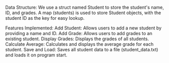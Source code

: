 Data Structure:
We use a struct named Student to store the student's name, ID, and grades.
A map (students) is used to store Student objects, with the student ID as the key for easy lookup.

Features Implemented:
Add Student: Allows users to add a new student by providing a name and ID.
Add Grade: Allows users to add grades to an existing student.
Display Grades: Displays the grades of all students.
Calculate Average: Calculates and displays the average grade for each student.
Save and Load: Saves all student data to a file (student_data.txt) and loads it on program start.
